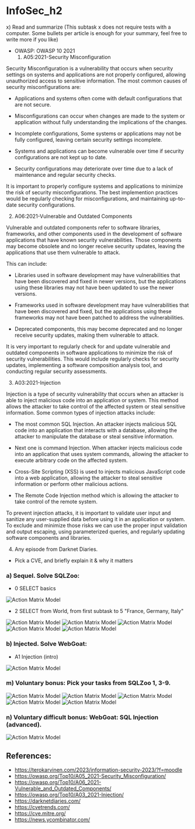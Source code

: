 # InfoSec_h2

x) Read and summarize (This subtask x does not require tests with a computer. Some bullets per article is enough for your summary, feel free to write more if you like)
+ OWASP: OWASP 10 2021
   1) A05:2021-Security Misconfiguration

Security Misconfiguration is a vulnerability that occurs when security settings on systems and applications are not properly configured, allowing unauthorized access to sensitive information. The most common causes of security misconfigurations are:

   - Applications and systems often come with default configurations that are not secure.

   - Misconfigurations can occur when changes are made to the system or application without fully understanding the implications of the changes.

   - Incomplete configurations, Some systems or applications may not be fully configured, leaving certain security settings incomplete.

   - Systems and applications can become vulnerable over time if security configurations are not kept up to date.

   - Security configurations may deteriorate over time due to a lack of maintenance and regular security checks.

It is important to properly configure systems and applications to minimize the risk of security misconfigurations. The best implemention practices would be regularly checking for misconfigurations, and maintaining up-to-date security configurations.


   2) A06:2021-Vulnerable and Outdated Components
    
Vulnerable and outdated components refer to software libraries, frameworks, and other components used in the development of software applications that have known security vulnerabilities. Those components may become obsolete and no longer receive security updates, leaving the applications that use them vulnerable to attack.

This can include:

   - Libraries used in software development may have vulnerabilities that have been discovered and fixed in newer versions, but the applications using these libraries      may not have been updated to use the newer versions.

   - Frameworks used in software development may have vulnerabilities that have been discovered and fixed, but the applications using these frameworks may not have          been patched to address the vulnerabilities.

   - Deprecated components, this may become deprecated and no longer receive security updates, making them vulnerable to attack.
    
It is very important to regularly check for and update vulnerable and outdated components in software applications to minimize the risk of security vulnerabilities. This would include regularly checks for security updates, implementing a software composition analysis tool, and conducting regular security assessments.
    
    
   3) A03:2021-Injection
    
Injection is a type of security vulnerability that occurs when an attacker is able to inject malicious code into an application or system. This method allows the attacker to take control of the affected system or steal sensitive information. Some common types of injection attacks include:

   - The most common SQL Injection. An attacker injects malicious SQL code into an application that interacts with a database, allowing the attacker to manipulate the      database or steal sensitive information.

   - Next one is command Injection. When attacker injects malicious code into an application that uses system commands, allowing the attacker to execute arbitrary code      on the affected system.

   - Cross-Site Scripting (XSS) is used to injects malicious JavaScript code into a web application, allowing the attacker to steal sensitive information or perform        other malicious actions.

   - The Remote Code Injection method which is allowing the attacker to take control of the remote system.

To prevent injection attacks, it is important to validate user input and sanitize any user-supplied data before using it in an application or system. To exclude and minimize those risks we can use the proper input validation and output escaping, using parameterized queries, and regularly updating software components and libraries.
    
    
   4) Any episode from Darknet Diaries.




+ Pick a CVE, and briefly explain it & why it matters





### a) Sequel. Solve SQLZoo:
* 0 SELECT basics

![Action Matrix Model](1.JPG)

* 2 SELECT from World, from first subtask to 5 "France, Germany, Italy"

![Action Matrix Model](2.JPG)
![Action Matrix Model](3.JPG)
![Action Matrix Model](4.JPG)
![Action Matrix Model](5.JPG)
![Action Matrix Model](6.JPG)

### b) Injected. Solve WebGoat:
* A1 Injection (intro)

![Action Matrix Model](8.JPG)



### m) Voluntary bonus: Pick your tasks from SQLZoo 1, 3-9.


![Action Matrix Model](9.JPG)
![Action Matrix Model](10.JPG)
![Action Matrix Model](11.JPG)
![Action Matrix Model](12.JPG)
![Action Matrix Model](13.JPG)


### n) Voluntary difficult bonus: WebGoat: SQL Injection (advanced).

![Action Matrix Model](7.JPG)



## References: 

* https://terokarvinen.com/2023/information-security-2023/?f=moodle
* https://owasp.org/Top10/A05_2021-Security_Misconfiguration/
* https://owasp.org/Top10/A06_2021-Vulnerable_and_Outdated_Components/
* https://owasp.org/Top10/A03_2021-Injection/
* https://darknetdiaries.com/
* https://cvetrends.com/
* https://cve.mitre.org/
* https://news.ycombinator.com/
